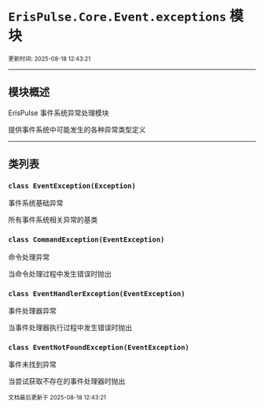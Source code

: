 # `ErisPulse.Core.Event.exceptions` 模块

<sup>更新时间: 2025-08-18 12:43:21</sup>

---

## 模块概述


ErisPulse 事件系统异常处理模块

提供事件系统中可能发生的各种异常类型定义

---

## 类列表

### `class EventException(Exception)`

事件系统基础异常

所有事件系统相关异常的基类


### `class CommandException(EventException)`

命令处理异常

当命令处理过程中发生错误时抛出


### `class EventHandlerException(EventException)`

事件处理器异常

当事件处理器执行过程中发生错误时抛出


### `class EventNotFoundException(EventException)`

事件未找到异常

当尝试获取不存在的事件处理器时抛出


<sub>文档最后更新于 2025-08-18 12:43:21</sub>